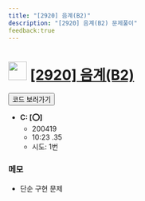 ```yaml
---
title: "[2920] 음계(B2)"
description: "[2920] 음계(B2) 문제풀이"
feedback:true
---
```

<h1><img src="https://doky.space/assets/icpclev/u0.svg" height="37px"> <a href="http://icpc.me/2920">[2920] 음계(B2)</a></h1>

<a href="https://github.com/DokySp/acmicpc-practice/tree/master/2920"><button class="btn btn-info">코드 보러가기</button></a>

- **C: [:o:]**
  - 200419
  - 10:23 .35
  - 시도: 1번

### 메모
 - 단순 구현 문제

